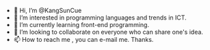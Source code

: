 - 👋 Hi, I’m @KangSunCue
- 👀 I’m interested in programming languages and trends in ICT.
- 🌱 I’m currently learning front-end programming.
- 💞️ I’m looking to collaborate on everyone who can share one's idea.
- 📫 How to reach me , you can e-mail me. Thanks.

<!---
KangSunCue/KangSunCue is a ✨ special ✨ repository because its `README.md` (this file) appears on your GitHub profile.
You can click the Preview link to take a look at your changes.
--->
